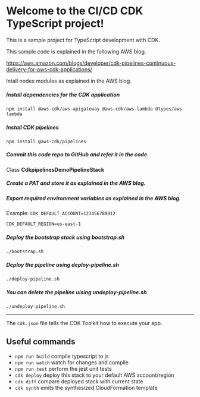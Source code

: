 # Welcome to the CI/CD CDK TypeScript project!

This is a sample project for TypeScript development with CDK.

This sample code is explained in the following AWS blog.

https://aws.amazon.com/blogs/developer/cdk-pipelines-continuous-delivery-for-aws-cdk-applications/

Intall nodes modules as explained in the AWS blog.

##### Install dependencies for the CDK application

```npm install @aws-cdk/aws-apigateway @aws-cdk/aws-lambda @types/aws-lambda```

##### Install CDK pipelines

```npm install @aws-cdk/pipelines```

##### Commit this code repo to GitHub and refer it in the code.

Class **CdkpipelinesDemoPipelineStack**

##### Create a PAT and store it as explained in the AWS blog.

##### Export required environment variables as explained in the AWS blog.

Example:
```CDK_DEFAULT_ACCOUNT=123456789012```

```CDK_DEFAULT_REGION=us-east-1```

##### Deploy the bootstrap stack using bootstrap.sh

```./bootstrap.sh```

##### Deploy the pipeline using deploy-pipeline.sh

```./deploy-pipeline.sh```

##### You can delete the pipeline uising undeploy-pipeline.sh

```./undeploy-pipeline.sh```

---

The `cdk.json` file tells the CDK Toolkit how to execute your app.

## Useful commands

 * `npm run build`   compile typescript to js
 * `npm run watch`   watch for changes and compile
 * `npm run test`    perform the jest unit tests
 * `cdk deploy`      deploy this stack to your default AWS account/region
 * `cdk diff`        compare deployed stack with current state
 * `cdk synth`       emits the synthesized CloudFormation template
